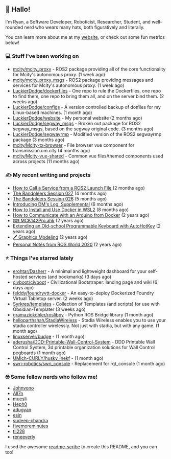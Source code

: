 ## 👋 Hallo!

I'm Ryan, a Software Developer, Roboticist, Researcher, Student, and well-rounded nerd who wears many hats, both figuratively and literally.

You can learn more about me at my [website](https://ryandlewis.dev), or check out some fun metrics below!

### 💻 Stuff I've been working on

- [mcity/mcity_proxy](https://github.com/mcity/mcity_proxy) - ROS2 package providing all of the core functionality for Mcity&#39;s autonomous proxy. (1 week ago)
- [mcity/mcity_proxy_msgs](https://github.com/mcity/mcity_proxy_msgs) - ROS2 package providing messages and services for Mcity&#39;s autonomous proxy. (1 week ago)
- [LuckierDodge/dockerfiles](https://github.com/LuckierDodge/dockerfiles) - One repo to rule the Dockerfiles, one repo to find them, one repo to bring them all, and on the server bind them. (2 weeks ago)
- [LuckierDodge/configs](https://github.com/LuckierDodge/configs) - A version controlled backup of dotfiles for my Linux-based machines. (1 month ago)
- [LuckierDodge/website](https://github.com/LuckierDodge/website) - My personal website (2 months ago)
- [LuckierDodge/segway_msgs](https://github.com/LuckierDodge/segway_msgs) - Broken out package for ROS2 segway_msgs, based on the segway original code. (3 months ago)
- [LuckierDodge/segwayrmp](https://github.com/LuckierDodge/segwayrmp) - Modified version of the ROS2 segwayrmp package (3 months ago)
- [mcity/Mcity-tx-browser](https://github.com/mcity/Mcity-tx-browser) - File browser vue component for transmission.um.city (4 months ago)
- [mcity/Mcity-vue-shared](https://github.com/mcity/Mcity-vue-shared) - Common vue files/themed components used across projects (11 months ago)

### ✍ My recent writing and projects

- [How to Call a Service from a ROS2 Launch File](https://ryandlewis.dev/posts/callserviceinros2launch/) (2 months ago)
- [The Bandoleers Session 027](https://ryandlewis.dev/posts/ttrpg/thebandoleers027/) (4 months ago)
- [The Bandoleers Session 026](https://ryandlewis.dev/posts/ttrpg/thebandoleers026/) (5 months ago)
- [Introducing DM&#39;s Log: Supplemental](https://ryandlewis.dev/posts/ttrpg/introducingdmslog/) (6 months ago)
- [How to Install and Use Docker in WSL2](https://ryandlewis.dev/posts/howtowsldocker/) (8 months ago)
- [How to Communicate with an Arduino from Docker](https://ryandlewis.dev/posts/howtoarduinodocker/) (2 years ago)
- [⌨ MCK142Pro.ahk](https://ryandlewis.dev/projects/mck142pro/) (2 years ago)
- [Extending an Old-school Programmable Keyboard with AutoHotKey](https://ryandlewis.dev/posts/mck142pro/) (2 years ago)
- [🖊 Graphics Modeling](https://ryandlewis.dev/projects/graphics/) (2 years ago)
- [Personal Notes from ROS World 2020](https://ryandlewis.dev/posts/rosworld2020/) (2 years ago)

### ⭐ Things I've starred lately

- [erohtar/Dasherr](https://github.com/erohtar/Dasherr) - A minimal and lightweight dashboard for your self-hosted services (and bookmarks) (3 days ago)
- [civboot/civboot](https://github.com/civboot/civboot) - Civilizational Bootstraper: landing page and wiki (6 days ago)
- [felddy/foundryvtt-docker](https://github.com/felddy/foundryvtt-docker) - An easy-to-deploy Dockerized Foundry Virtual Tabletop server. (2 weeks ago)
- [Syrkres/templates](https://github.com/Syrkres/templates) - Collection of Templates (and scripts) for use with Obsidian-Templater (3 weeks ago)
- [gramaziokohler/roslibpy](https://github.com/gramaziokohler/roslibpy) - Python ROS Bridge library (1 month ago)
- [helloparthshah/StadiaWireless](https://github.com/helloparthshah/StadiaWireless) - Stadia Wireless enables you to use your stadia controller wirelessly. Not just with stadia, but with any game. (1 month ago)
- [linuxserver/budge](https://github.com/linuxserver/budge) -  (1 month ago)
- [aderusha/DDD-Printable-Wall-Control-System](https://github.com/aderusha/DDD-Printable-Wall-Control-System) - DDD Printable Wall Control System, 3d printable organization solutions for Wall Control pegboards (1 month ago)
- [UMich-CURLY/husky_inekf](https://github.com/UMich-CURLY/husky_inekf) -  (1 month ago)
- [swri-robotics/swri_console](https://github.com/swri-robotics/swri_console) - Replacement for rqt_console (1 month ago)

### 🤓 Some fellow nerds who follow me!

- [Johnvono](https://github.com/Johnvono)
- [All7n](https://github.com/All7n)
- [muesli](https://github.com/muesli)
- [Heph0](https://github.com/Heph0)
- [adugyan](https://github.com/adugyan)
- [esin](https://github.com/esin)
- [sudeep-chandra](https://github.com/sudeep-chandra)
- [fivemoreminutes](https://github.com/fivemoreminutes)
- [tli228](https://github.com/tli228)
- [reneeverly](https://github.com/reneeverly)

I used the awesome [readme-scribe](https://github.com/muesli/readme-scribe) to create this README, and you can too!
